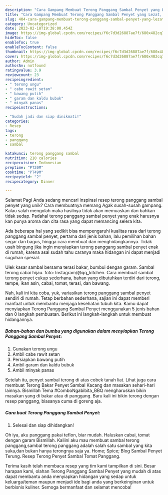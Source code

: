 ```yaml
---
description: "Cara Gampang Membuat Terong Panggang Sambal Penyet yang Lezat, Mantap"
title: "Cara Gampang Membuat Terong Panggang Sambal Penyet yang Lezat, Mantap"
slug: 404-cara-gampang-membuat-terong-panggang-sambal-penyet-yang-lezat-mantap
category: Uncategorized
date: 2023-02-18T19:38:00.454Z
image: https://img-global.cpcdn.com/recipes/f6c7d3d26887ae7f/680x482cq70/terong-panggang-sambal-penyet-foto-resep-utama.jpg
hideToc: false
enableToc: true
enableTocContent: false
thumbnail: https://img-global.cpcdn.com/recipes/f6c7d3d26887ae7f/680x482cq70/terong-panggang-sambal-penyet-foto-resep-utama.jpg
cover: https://img-global.cpcdn.com/recipes/f6c7d3d26887ae7f/680x482cq70/terong-panggang-sambal-penyet-foto-resep-utama.jpg
author: Admin
authorAv: notfound
ratingvalue: 3.9
reviewcount: 23
recipeingredient:
- " terong ungu"
- " cabe rawit setan"
- " bawang putih"
- " garam dan kaldu bubuk"
- " minyak panas"
recipeinstructions:

- "Sudah jadi dan siap dinikmati!"
categories:
- Resep
tags:
- terong
- panggang
- sambal

katakunci: terong panggang sambal 
nutrition: 210 calories
recipecuisine: Indonesian
preptime: "PT20M"
cooktime: "PT49M"
recipeyield: "2"
recipecategory: Dinner

---
```



Selamat Pagi Anda sedang mencari inspirasi resep terong panggang sambal penyet yang unik? Cara membuatnya memang Agak susah-susah gampang. Kalau salah mengolah maka hasilnya tidak akan memuaskan dan bahkan tidak sedap. Padahal terong panggang sambal penyet yang enak harusnya kan punya aroma dan cita rasa yang dapat memancing selera kita.


Ada beberapa hal yang sedikit bisa mempengaruhi kualitas rasa dari terong panggang sambal penyet, pertama dari jenis bahan, lalu pemilihan bahan segar dan bagus, hingga cara membuat dan menghidangkannya. Tidak usah bingung jika ingin menyiapkan terong panggang sambal penyet enak di rumah, karena asal sudah tahu caranya maka hidangan ini dapat menjadi suguhan spesial.

Ulek kasar sambal bersama terasi bakar, bumbui dengan garam. Sambal terong cabai hijau. foto: Instagram/@qq_kitchen. Cara membuat sambal terong penyet cukup sederhana, bahan yang dibutuhkan terdiri dari terong, tempe, ikan asin, cabai, tomat, terasi, dan bawang.


Nah, kali ini kita coba, yuk, variasikan terong panggang sambal penyet sendiri di rumah. Tetap berbahan sederhana, sajian ini dapat memberi manfaat untuk membantu menjaga kesehatan tubuh kita. Kamu dapat menyiapkan Terong Panggang Sambal Penyet menggunakan 5 jenis bahan dan 0 langkah pembuatan. Berikut ini langkah-langkah untuk membuat hidangannya.

<!--inarticleads1-->

##### Bahan-bahan dan bumbu yang digunakan dalam menyiapkan Terong Panggang Sambal Penyet:

1. Gunakan  terong ungu
1. Ambil  cabe rawit setan
1. Persiapkan  bawang putih
1. Ambil  garam dan kaldu bubuk
1. Ambil  minyak panas


Setelah itu, penyet sambal terong di atas cobek tanah liat. Lihat juga cara membuat Terong Bakar Penyet Sambal Kacang dan masakan sehari-hari lainnya. Bismillah Tema #ComboNgabibita_BBQ mengharuskan bikin masakan yang di bakar atau di panggang. Baru kali ini bikin terong dengan resep panggang, biasanya cuma di goreng aja. 

<!--inarticleads2-->

##### Cara buat Terong Panggang Sambal Penyet:


1. Selesai dan siap dihidangkan!

Oh iya, aku panggang pakai teflon, biar mudah. Haluskan cabai, tomat dengan garam Bismillah. Kaliini aku mau membuat sambal terong panggang,sambal terong panggang adalah salah satu sambal yang kita suka,dan bukan hanya terongnya saja ya. Home; Spice; Blog Sambal Penyet Terung. Resep Terong Penyet Sambal Tomat Panggang. 

Terima kasih telah membaca resep yang tim kami tampilkan di sini. Besar harapan kami, olahan Terong Panggang Sambal Penyet yang mudah di atas dapat membantu anda menyiapkan hidangan yang sedap untuk keluarga/teman maupun menjadi ide bagi anda yang berkeinginan untuk berbisnis kuliner. Semoga bermanfaat dan selamat mencoba!
